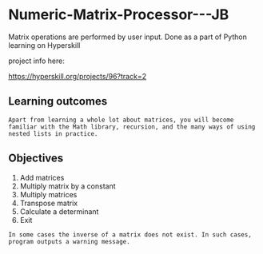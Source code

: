 # Numeric-Matrix-Processor---JB
Matrix operations are performed by user input. Done as a part of Python learning on Hyperskill


project info here:

https://hyperskill.org/projects/96?track=2

##  Learning outcomes  


`Apart from learning a whole lot about matrices, you will become familiar with the Math library, recursion, and the many ways of using nested lists in practice.`  


<h2>Objectives</h2>

1. Add matrices
2. Multiply matrix by a constant
3. Multiply matrices
4. Transpose matrix
5. Calculate a determinant
0. Exit

```
In some cases the inverse of a matrix does not exist. In such cases, program outputs a warning message.  
```

